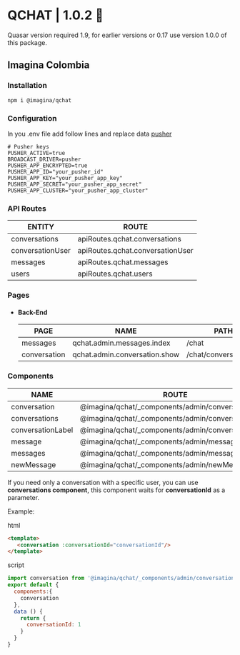 # QCHAT  | 1.0.2 💬

Quasar version required 1.9, for earlier versions or 0.17 use version 1.0.0 of this package.

## Imagina Colombia

### Installation

`` npm i @imagina/qchat ``

### Configuration 
In you .env file add follow lines and replace data [pusher](https://pusher.com/)

```dotenv
# Pusher keys
PUSHER_ACTIVE=true
BROADCAST_DRIVER=pusher
PUSHER_APP_ENCRYPTED=true
PUSHER_APP_ID="your_pusher_id"
PUSHER_APP_KEY="your_pusher_app_key"
PUSHER_APP_SECRET="your_pusher_app_secret"
PUSHER_APP_CLUSTER="your_pusher_app_cluster"
```

### API Routes

| ENTITY  | ROUTE |
| ------------- | ------------- |
| conversations | apiRoutes.qchat.conversations |
| conversationUser  | apiRoutes.qchat.conversationUser |
| messages  | apiRoutes.qchat.messages |
| users  | apiRoutes.qchat.users |


### Pages
  
- #### Back-End

   | PAGE | NAME | PATH |
   | ------------- | ------------- | ------------- |
   | messages | qchat.admin.messages.index | /chat |
   | conversation | qchat.admin.conversation.show | /chat/conversation/:id |
  
### Components  

  | NAME | ROUTE |
  | ------------- | ------------- |
  | conversation | @imagina/qchat/_components/admin/conversation |
  | conversations | @imagina/qchat/_components/admin/conversations |
  | conversationLabel | @imagina/qchat/_components/admin/conversationLabel |
  | message | @imagina/qchat/_components/admin/message |
  | messages | @imagina/qchat/_components/admin/messages |
  | newMessage | @imagina/qchat/_components/admin/newMessage |
  
  If you need only a conversation with a specific user, you can use __conversations component__, this component waits for __conversationId__ as a parameter.
  
  Example:
  
  html
  ```html
  <template>
     <conversation :conversationId="conversationId"/>
  </template> 
  ```
  script
  ```js
  import conversation from '@imagina/qchat/_components/admin/conversation'
  export default {
    components:{
      conversation
    },
    data () {
      return {
        conversationId: 1
      }
    }
  }
  ```
  
  
  
